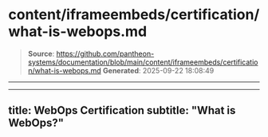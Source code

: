 # content/iframeembeds/certification/what-is-webops.md

> **Source**: https://github.com/pantheon-systems/documentation/blob/main/content/iframeembeds/certification/what-is-webops.md
> **Generated**: 2025-09-22 18:08:49

---

---
title: WebOps Certification
subtitle: "What is WebOps?"
---

<Partial file="certification-guide/what-is-webops.md" />

